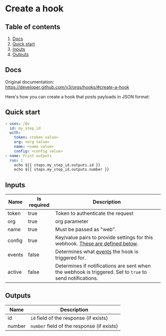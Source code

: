 # Create a hook

## Table of contents

1. [Docs](#docs)
1. [Quick start](#quick-start)
1. [Inputs](#inputs)
1. [Outputs](#outputs)

<a name="quick-start" ></a>
## Docs

Original documentation: https://developer.github.com/v3/orgs/hooks/#create-a-hook

Here's how you can create a hook that posts payloads in JSON format:


<a name="quick start" ></a>
## Quick start

```yaml
- uses: /@v
  id: my_step_id
  with:
    token: <token value>
    org: <org value>
    name: <name value>
    config: <config value>
- name: Print outputs
  run: |
    echo ${{ steps.my_step_id.outputs.id }}
    echo ${{ steps.my_step_id.outputs.number }}
```


<a name="inputs" ></a>
## Inputs

| Name | Is required | Description |
|---|---|---|
|token|true|Token to authenticate the request
|org|true|org parameter
|name|true|Must be passed as "web".
|config|true|Key/value pairs to provide settings for this webhook. [These are defined below](https://developer.github.com/v3/orgs/hooks/#create-hook-config-params).
|events|false|Determines what [events](https://developer.github.com/v3/activity/events/types/) the hook is triggered for.
|active|false|Determines if notifications are sent when the webhook is triggered. Set to `true` to send notifications.

<a name="outputs" ></a>
## Outputs

| Name | Description |
|---|---|
|id|`id` field of the response (if exists)|
|number|`number` field of the response (if exists)|

